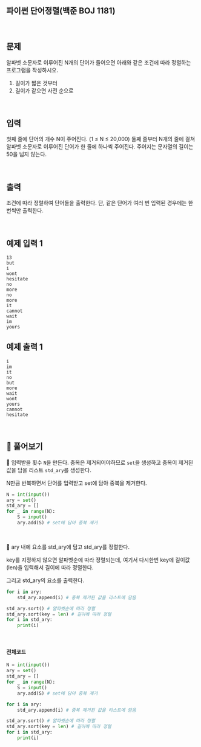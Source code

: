 ## 파이썬 단어정렬(백준 BOJ 1181)

<br>

## 문제

알파벳 소문자로 이루어진 N개의 단어가 들어오면 아래와 같은 조건에 따라 정렬하는 프로그램을 작성하시오.

1. 길이가 짧은 것부터
2. 길이가 같으면 사전 순으로

<br>

## 입력

첫째 줄에 단어의 개수 N이 주어진다. (1 ≤ N ≤ 20,000) 둘째 줄부터 N개의 줄에 걸쳐 알파벳 소문자로 이루어진 단어가 한 줄에 하나씩 주어진다. 주어지는 문자열의 길이는 50을 넘지 않는다.

<br>

## 출력

조건에 따라 정렬하여 단어들을 출력한다. 단, 같은 단어가 여러 번 입력된 경우에는 한 번씩만 출력한다.

<br>

## 예제 입력 1

```
13
but
i
wont
hesitate
no
more
no
more
it
cannot
wait
im
yours
```

## 예제 출력 1

```
i
im
it
no
but
more
wait
wont
yours
cannot
hesitate
```

<br>

## 📝 풀어보기

📌 입력받을 횟수 `N`을 만든다. 중복은 제거되어야하므로 `set`을 생성하고 중복이 제거된 값을 담을 리스트 `std_ary`를 생성한다. 

N만큼 반복하면서 단어를 입력받고 set에 담아 중복을 제거한다.

``` python
N = int(input())
ary = set()
std_ary = []
for _ in range(N):
    S = input()
    ary.add(S) # set에 담아 중복 제거
```

<br>

📌 ary 내에 요소를 std_ary에 담고 std_ary를 정렬한다.

key를 지정하지 않으면 알파벳순에 따라 정렬되는데, 여기서 다시한번 key에 길이값(len)을 입력해서 길이에 따라 정렬한다.

그리고 std_ary의 요소를 출력한다.

``` python
for i in ary:
    std_ary.append(i) # 중복 제거된 값을 리스트에 담음

std_ary.sort() # 알파벳순에 따라 정렬
std_ary.sort(key = len) # 길이에 따라 정렬 
for i in std_ary:
    print(i)
```

<br>

#### 전체코드

``` python
N = int(input())
ary = set()
std_ary = []
for _ in range(N):
    S = input()
    ary.add(S) # set에 담아 중복 제거

for i in ary:
    std_ary.append(i) # 중복 제거된 값을 리스트에 담음

std_ary.sort() # 알파벳순에 따라 정렬
std_ary.sort(key = len) # 길이에 따라 정렬 
for i in std_ary:
    print(i)
```

